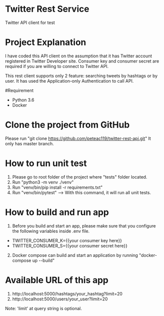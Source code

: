# Twitter Rest Service 
Twitter API client for test

# Project Explanation
I have coded this API client on the assumption that it has Twitter account registered in Twitter Developer site.
Consumer key and consumer secret are required if you are willing to connect to Twitter API. 

This rest client supports only 2 feature: searching tweets by hashtags or by user. It has used the Application-only 
Authentication to call API.

#Requirement
- Python 3.6
- Docker

# Clone the project from GitHub
Please run "git clone https://github.com/peteac119/twitter-rest-api.git" It only has master branch.

# How to run unit test
1. Please go to root folder of the project where "tests" folder located.
2. Run "python3 -m venv ./venv"
3. Run "venv/bin/pip install -r requirements.txt"
4. Run "venv/bin/pytest" --> With this command, it will run all unit tests.

# How to build and run app
1. Before you build and start an app, please make sure that you configure the following variables inside .env file.
- TWITTER_CONSUMER_K={{your consumer key here}}
- TWITTER_CONSUMER_S={{your consumer secret here}}
2. Docker compose can build and start an application by running "docker-compose up --build"

# Available URL of this app
1. http://localhost:5000/hashtags/your_hashtag?limit=20
2. http://localhost:5000/users/your_user?limit=20

Note: 'limit' at query string is optional.
